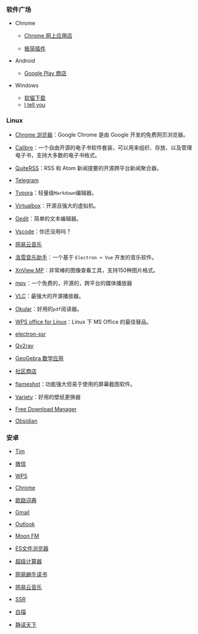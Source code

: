 ### 软件广场

- Chrome
  - [Chrome 网上应用店](https://chrome.google.com/webstore/category/extensions?utm_source=chrome-ntp-icon)

  - [极简插件](https://chrome.zzzmh.cn/)

- Android
  - [Google Play 商店](https://play.google.com/store)

- Windows
  - [软猫下载](https://www.softmall.net/)
  - [I tell you](https://msdn.itellyou.cn/)

### Linux

- [Chrome 浏览器](https://www.google.com/intl/zh-CN/chrome/)：Google Chrome 是由 Google 开发的免费网页浏览器。

- [Calibre](https://calibre-ebook.com/)：一个自由开源的电子书软件套装，可以用来组织、存放、以及管理电子书，支持大多数的电子书格式。

- [QuiteRSS](https://quiterss.org/)：RSS 和 Atom 新闻提要的开源跨平台新闻聚合器。

- [Telegram](https://telegram.org/)

- [Typora](https://typora.io/)：轻量级`Markdown`编辑器。

- [Virtualbox](https://www.virtualbox.org/)：开源且强大的虚拟机。

- [Gedit](https://wiki.gnome.org/Apps/Gedit)：简单的文本编辑器。

- [Vscode](https://code.visualstudio.com/)：你还没用吗？

- [网易云音乐](https://music.163.com/#/download)

- [洛雪音乐助手](https://github.com/lyswhut/lx-music-desktop)：一个基于 `Electron + Vue` 开发的音乐软件。

- [XnView MP](http://www.xnview.com/)：非常棒的图像查看工具，支持150种图片格式。

- [mpv](https://mpv.io/)：一个免费的，开源的，跨平台的媒体播放器

- [VLC](https://www.videolan.org/vlc/index.zh.html)：最强大的开源播放器。

- [Okular](https://okular.kde.org/)：好用的`pdf`阅读器。

- [WPS office for Linux](https://www.wps.cn/product/wpslinux)：Linux 下 MS Office 的最佳替品。

- [electron-ssr](https://github.com/qingshuisiyuan/electron-ssr-backup/releases)

- [Qv2ray](https://github.com/Qv2ray/Qv2ray/)

- [GeoGebra 数学应用](http://ggb123.cn/)

- [社区商店](https://gitee.com/deepin-community-store/spark-store)

- [flameshot](https://github.com/flameshot-org/flameshot/)：功能强大但易于使用的屏幕截图软件。

- [Variety](https://launchpad.net/variety)：好用的壁纸更换器

- [Free Download Manager](https://www.freedownloadmanager.org/zh/)

- [Obsidian](https://obsidian.md/)


### 安卓

- [Tim](https://tim.qq.com/)  

- [微信](https://weixin.qq.com/)

- [WPS](https://www.wps.cn/)

- [Chrome](https://www.google.cn/intl/zh-CN/chrome/)

- [欧路词典](https://www.eudic.net/v4/en/app/eudic)

- [Gmail](https://play.google.com/store/apps/details?id=com.google.android.gm&hl=en_US)

- [Outlook](https://play.google.com/store/apps/details?id=com.microsoft.office.outlook&hl=en_US)

- [Moon FM](https://moon.fm/)

- [ES文件浏览器](https://www.coolapk.com/apk/com.estrongs.android.pop)

- [超级计算器](http://www.mz6.net/soft/17617.html)

- [网易蜗牛读书](https://du.163.com/)

- [网易云音乐](https://music.163.com/)

- [SSR](https://github.com/shadowsocksrr/shadowsocksr-android/releases)

- [白描](https://baimiao.uzero.cn/)

- [静读天下](https://www.moondownload.com/chinese.html)

<!-- 
### chrome 插件

- [谷歌访问助手](https://iguge.app/)

- [OneTab](https://chrome.google.com/webstore/detail/onetab/chphlpgkkbolifaimnlloiipkdnihall?utm_source=chrome-ntp-icon)：管理你打开的网页

- [Imagus](https://chrome.google.com/webstore/detail/imagus/immpkjjlgappgfkkfieppnmlhakdmaab?utm_source=chrome-ntp-icon)：悬停放大图片

- [油猴管理器](https://chrome.google.com/webstore/detail/tampermonkey/dhdgffkkebhmkfjojejmpbldmpobfkfo?utm_source=chrome-ntp-icon)：脚本安装，神器之一

- [CLEAN crxMouse Gestures](https://chrome.google.com/webstore/detail/clean-crxmouse-gestures/mjidkpedjlfnanainpdfnedkdlacidla?utm_source=chrome-ntp-icon)：充分发掘鼠标的所有操作

- [广告终结者](https://chrome.google.com/webstore/detail/%E5%B9%BF%E5%91%8A%E7%BB%88%E7%BB%93%E8%80%85/fpdnjdlbdmifoocedhkighhlbchbiikl?utm_source=chrome-ntp-icon) [👉](https://www.adtchrome.com/)：你唯一需要的广告插件

- [划词翻译](https://chrome.google.com/webstore/detail/%E5%88%92%E8%AF%8D%E7%BF%BB%E8%AF%91/ikhdkkncnoglghljlkmcimlnlhkeamad?utm_source=chrome-ntp-icon)：一个简便但强大的翻译扩展

- [简悦 - SimpRead](https://chrome.google.com/webstore/detail/simpread-reader-view/ijllcpnolfcooahcekpamkbidhejabll?utm_source=chrome-ntp-icon)：让你瞬间进入沉浸式阅读

- [LastPass](https://chrome.google.com/webstore/detail/lastpass-free-password-ma/hdokiejnpimakedhajhdlcegeplioahd?utm_source=chrome-ntp-icon)：强大的密码管理

- [AutoPagerize](https://chrome.google.com/webstore/detail/autopagerize/igiofjhpmpihnifddepnpngfjhkfenbp)：自动下一页

- [Enhanced GitHub](https://chrome.google.com/webstore/detail/enhanced-github/anlikcnbgdeidpacdbdljnabclhahhmd)：github 任你下载

- [FasterChrome](https://chrome.google.com/webstore/detail/fasterchrome/nmgpnfccjfjhdenioncabecepjcmdnjg) ：预载 
- -->

